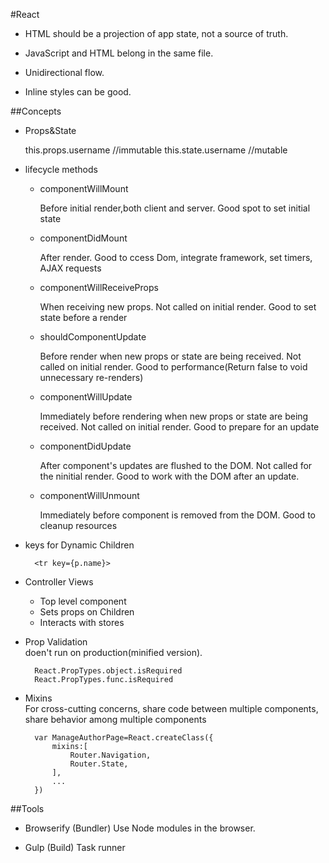 #React

+ HTML should be a projection of app state, not a source of truth.

+ JavaScript and HTML belong in the same file.

+ Unidirectional flow.

+ Inline styles can be good.

##Concepts

+ Props&State

    this.props.username //immutable
    this.state.username //mutable

+ lifecycle methods
    - componentWillMount  
      
      Before initial render,both client and server. Good spot to set initial state
      
    - componentDidMount
    
      After render. Good to ccess Dom, integrate framework, set timers, AJAX requests
    
    - componentWillReceiveProps
    
      When receiving new props. Not called on initial render. Good to set state before a render
    
    - shouldComponentUpdate
    
      Before render when new props or state are being received. Not called on initial render. Good to performance(Return false to void unnecessary re-renders)
    
    - componentWillUpdate
     
      Immediately before rendering when new props or state are being received. Not called on initial render. Good to prepare for an update
    
    - componentDidUpdate
    
      After component's updates are flushed to the DOM. Not called for the ninitial render. Good to work with the DOM after an update.
    
    - componentWillUnmount
    
      Immediately before component is removed from the DOM. Good to cleanup resources

+ keys for Dynamic Children

        <tr key={p.name}>

+ Controller Views

    - Top level component
    - Sets props on Children
    - Interacts with stores

+ Prop Validation  
   doen't run on production(minified version).

        React.PropTypes.object.isRequired
        React.PropTypes.func.isRequired

+ Mixins  
  For cross-cutting concerns, share code between multiple components, share behavior among multiple components
  
        var ManageAuthorPage=React.createClass({
            mixins:[
                Router.Navigation,
                Router.State,
            ],
            ...
        })



##Tools
+ Browserify  (Bundler)
   Use Node modules in the browser.
   
+ Gulp  (Build)
   Task runner
   

